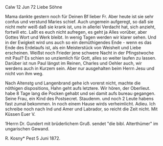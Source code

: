  Calw 12 Jun 72
Liebe Söhne

Mama dankte gestern noch für Deinen Bf lieber Fr. Aber heute ist sie sehr confus und verstund Maries schief. Auch ungemein aufgeregt, so daß sie nicht mehr weiß daß sie krank ist, uns in allerlei Verdacht hat, sich anzieht, fortwill etc. Laßt es euch nicht aufregen, es geht ja Alles vorüber, aber Gottes Wort und Werk bleibt. In wenig Tagen werden wir klarer sehen. Und in der Ewigkeit wird uns auch so ein demüthigendes Ende - wenn es das Ende des Erdelaufs ist, als ein Meisterstück von Weisheit und Liebe erscheinen. Weißst noch Frieder jene schwere Nacht in der Pfingstwoche mit Paul? Es schien so unziemlich für Gott, alles so weiter laufen zu lassen. Darüber ist nun Paul längst im Reinen, Charles und Oehler auch, wir werdens auch in Kurzem sein. Aber nur ausgehalten beim Herrn Jesu und nicht von ihm weg.

Nach Altenstg und Langenbrand gehe ich vorerst nicht, machte die nöthigen dispositions, Hahn geht aufs letztere. Wir hören, der Oberlieut. habe 8 Tage lang die Pocken gehabt und sei damit aufs bureau gegangen. Seine Frau, ein Kind des Postsecret. Staudenm. und noch 2 Leute habens fast zumal bekommen. In noch einem Hause wirds verheimlicht. Adieu. Ich schreibe noch nach Ind und Amer und Labrador, so reicht die Zeit nicht. Mit Küssen  Euer V.


1Herrn Dr. Gundert
mit brüderlichem Gruß.
sendet "die bibl. Alterthümer" im ungarischen Gewand.

 R. Kosny*
Pest 5 Juni 1872.
